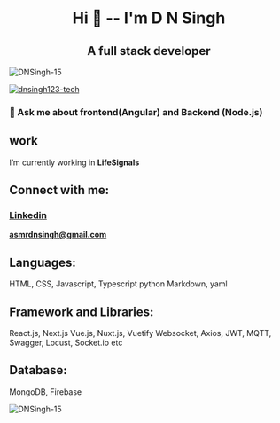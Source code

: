 <h1 align="center">Hi 👋 -- I'm D N Singh</h1>
<h2 align="center">A full stack developer</h2>
 
<p align="left"> <img src="https://komarev.com/ghpvc/?username=dnsingh123-tech&label=Profile%20views&color=0e75b6&style=flat" alt="DNSingh-15" /> </p>

<p align="left"> <a href="https://github.com/ryo-ma/github-profile-trophy"><img src="https://github-profile-trophy.vercel.app/?username=DNSingh-15" alt="dnsingh123-tech" /></a> </p>

### 💬 Ask me about **frontend(Angular) and Backend (Node.js)**

## work
I’m currently working in **LifeSignals**


## Connect with me:

<h3> <a href="https://www.linkedin.com/in/d-n-singh-49b85b1b2/">Linkedin</a> </h3>  
 
**asmrdnsingh@gmail.com**


## Languages:

HTML, CSS, Javascript, Typescript
python
Markdown, yaml



## Framework and Libraries:

React.js, Next.js
Vue.js, Nuxt.js, Vuetify 
Websocket, Axios, JWT, MQTT, Swagger, Locust, Socket.io etc  

## Database:
MongoDB, Firebase


<p><img align="center" src="https://github-readme-stats.vercel.app/api/top-langs?username=DNSingh-15&show_icons=true&locale=en&layout=compact" alt="DNSingh-15" /></p>
